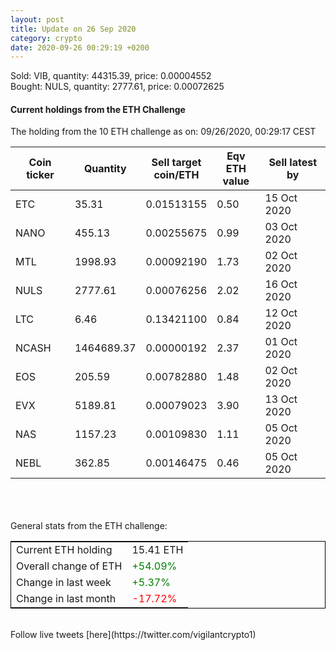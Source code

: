 ```yaml
---
layout: post
title: Update on 26 Sep 2020
category: crypto
date: 2020-09-26 00:29:19 +0200
---
```

<!-- Global site tag (gtag.js) - Google Analytics -->
<script async src="https://www.googletagmanager.com/gtag/js?id=UA-103831149-5"></script>
<script>
  window.dataLayer = window.dataLayer || [];
  function gtag(){dataLayer.push(arguments);}
  gtag('js', new Date());

  gtag('config', 'UA-103831149-5');
</script>
Sold: VIB, quantity:     44315.39, price:   0.00004552<br>Bought: NULS, quantity:      2777.61, price:   0.00072625<br>

#### Current holdings from the ETH Challenge

The holding from the 10 ETH challenge as on: 09/26/2020, 00:29:17 CEST

|Coin ticker|Quantity|Sell target<br>coin/ETH|Eqv ETH<br>value|Sell latest by|
|-----------|--------|-----------|-----------|--------------|
ETC|35.31|  0.01513155|0.50|15 Oct 2020|
NANO|455.13|  0.00255675|0.99|03 Oct 2020|
MTL|1998.93|  0.00092190|1.73|02 Oct 2020|
NULS|2777.61|  0.00076256|2.02|16 Oct 2020|
LTC|6.46|  0.13421100|0.84|12 Oct 2020|
NCASH|1464689.37|  0.00000192|2.37|01 Oct 2020|
EOS|205.59|  0.00782880|1.48|02 Oct 2020|
EVX|5189.81|  0.00079023|3.90|13 Oct 2020|
NAS|1157.23|  0.00109830|1.11|05 Oct 2020|
NEBL|362.85|  0.00146475|0.46|05 Oct 2020|

<br>
<br>
<br>
General stats from the ETH challenge:

<table style="border:1px solid black;margin-left:auto;margin-right:auto;">
	<tbody>
	<tr>
		<td>Current ETH holding</td>
		<td>     15.41 ETH</td>
	</tr>
	<tr>
		<td>Overall change of ETH</td>
		<td><font color="green">+54.09%</font></td>
	</tr>
	<tr>
		<td>Change in last week</td>
		<td><font color="green">+5.37%</font></td>
	</tr>
	<tr>
		<td>Change in last month</td>
		<td><font color="red">-17.72%</font></td>
	</tr>
	</tbody>
</table>

<br>
Follow live tweets [here](https://twitter.com/vigilantcrypto1)
<br>
<br>